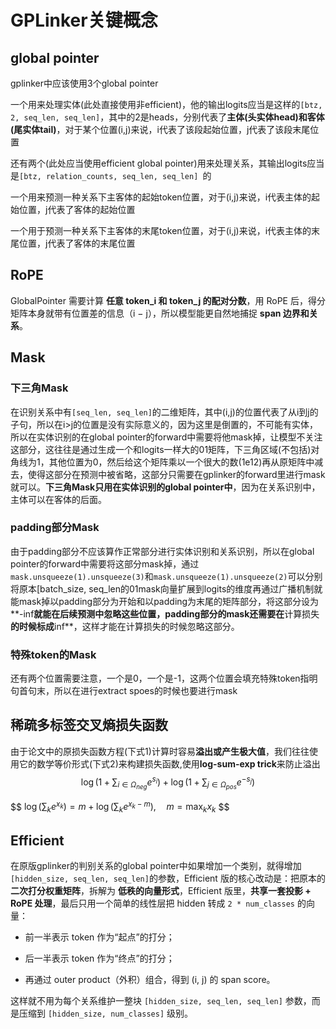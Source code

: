 # GPLinker关键概念

## global pointer

gplinker中应该使用3个global pointer

一个用来处理实体(此处直接使用非efficient)，他的输出logits应当是这样的`[btz, 2, seq_len, seq_len]`，其中的2是heads，分别代表了**主体(头实体head)和客体(尾实体tail)**，对于某个位置(i,j)来说，i代表了该段起始位置，j代表了该段末尾位置

还有两个(此处应当使用efficient global pointer)用来处理关系，其输出logits应当是`[btz, relation_counts, seq_len, seq_len] `的

一个用来预测一种关系下主客体的起始token位置，对于(i,j)来说，i代表主体的起始位置，j代表了客体的起始位置

一个用于预测一种关系下主客体的末尾token位置，对于(i,j)来说，i代表主体的末尾位置，j代表了客体的末尾位置

## RoPE

GlobalPointer 需要计算 **任意 token_i 和 token_j 的配对分数**，用 RoPE 后，得分矩阵本身就带有位置差的信息（i − j），所以模型能更自然地捕捉 **span 边界和关系**。

## Mask

### 下三角Mask

在识别关系中有`[seq_len, seq_len]`的二维矩阵，其中(i,j)的位置代表了从i到j的子句，所以在i>j的位置是没有实际意义的，因为这里是倒置的，不可能有实体，所以在实体识别的在global pointer的forward中需要将他mask掉，让模型不关注这部分，这往往是通过生成一个和logits一样大的01矩阵，下三角区域(不包括)对角线为1，其他位置为0，然后给这个矩阵乘以一个很大的数(1e12)再从原矩阵中减去，使得这部分在预测中被省略，这部分只需要在gplinker的forward里进行mask就可以。**下三角Mask只用在实体识别的global pointer中**，因为在关系识别中，主体可以在客体的后面。

### padding部分Mask

由于padding部分不应该算作正常部分进行实体识别和关系识别，所以在global pointer的forward中需要将这部分mask掉，通过`mask.unsqueeze(1).unsqueeze(3)`和`mask.unsqueeze(1).unsqueeze(2)`可以分别将原本[batch_size, seq_len的01mask向量扩展到logits的维度再通过广播机制就能mask掉以padding部分为开始和以padding为末尾的矩阵部分，将这部分设为**-inf**就能在后续预测中忽略这些位置，padding部分的mask还需要在**计算损失**的时候标成**inf**，这样才能在计算损失的时候忽略这部分。

### 特殊token的Mask

还有两个位置需要注意，一个是0，一个是-1，这两个位置会填充特殊token指明句首句末，所以在进行extract spoes的时候也要进行mask

## 稀疏多标签交叉熵损失函数

由于论文中的原损失函数方程(下式1)计算时容易**溢出或产生极大值**，我们往往使用它的数学等价形式(下式2)来构建损失函数,使用**log-sum-exp trick**来防止溢出
$$
\log \left( 1 + \sum_{i \in \Omega_{neg}} e^{s_i} \right) + \log \left( 1 + \sum_{j \in \Omega_{pos}} e^{-s_j} \right)
$$

$$
$\log \left( \sum_k e^{x_k} \right) = m + \log \left( \sum_k e^{x_k - m} \right), \quad m = \max_k x_k$
$$




## Efficient

在原版gplinker的判别关系的global pointer中如果增加一个类别，就得增加`[hidden_size, seq_len, seq_len]`的参数，Efficient 版的核心改动是：把原本的 **二次打分权重矩阵**，拆解为 **低秩的向量形式**，Efficient 版里，**共享一套投影 + RoPE 处理**，最后只用一个简单的线性层把 hidden 转成 `2 * num_classes` 的向量：

- 前一半表示 token 作为“起点”的打分；
- 后一半表示 token 作为“终点”的打分；

- 再通过 outer product（外积）组合，得到 (i, j) 的 span score。

这样就不用为每个关系维护一整块 `[hidden_size, seq_len, seq_len]` 参数，而是压缩到 `[hidden_size, num_classes]` 级别。
